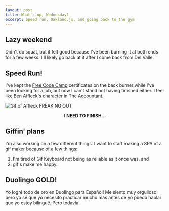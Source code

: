 ```yaml
---
layout: post
title: What's up, Wednesday?
excerpt: Speed run, Oakland.js, and going back to the gym
---
```


## Lazy weekend

Didn't do squat, but it felt good because I've been burning it at both ends for a few weeks. I'll likely go back at it after I come back from Del Valle.

## Speed Run!

I've kept the [Free Code Camp](freecodecamp.com) certificates on the back burner while I've been looking for a job, but now I can't stand not having finished either. I feel like Ben Affleck's character in The Accountant.

![Gif of Affleck FREAKING OUT](https://media.giphy.com/media/3o7TKDHrTOfFA44x8I/giphy.gif)
<p style="text-align: center; font-weight: 700;">I NEED TO FINISH...</p>



## Giffin' plans

I'm also working on a few different things. I want to start making a SPA of a gif maker because of a few things:

1. I'm tired of Gif Keyboard not being as reliable as it once was, and
2. gif's make me happy.


## Duolingo GOLD!

Yo logré todo de oro en Duolingo para Español! Me siento muy orgulloso pero yo sé que yo necesito practicar mucho más antes de yo puedo hablar que yo estoy bilinguë. Pero todavía!

